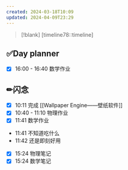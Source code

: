 ```yaml
---
created: 2024-03-18T10:09
updated: 2024-04-09T23:29
---
```

> [!blank] 
> [timeline78::timeline]
## ✅Day planner
- [x] 16:00 - 16:40 数学作业


## ✏闪念

- [x] 10:11 完成 [[Wallpaper Engine——壁纸软件]] 
- [x] 10:40 - 11:10 物理作业 
- [x] 11:41 数学作业
- 11:41  不知道吃什么
- 11:42  还是即刻好用
- [x] 15:24  物理笔记
- [x] 15:24  数学笔记